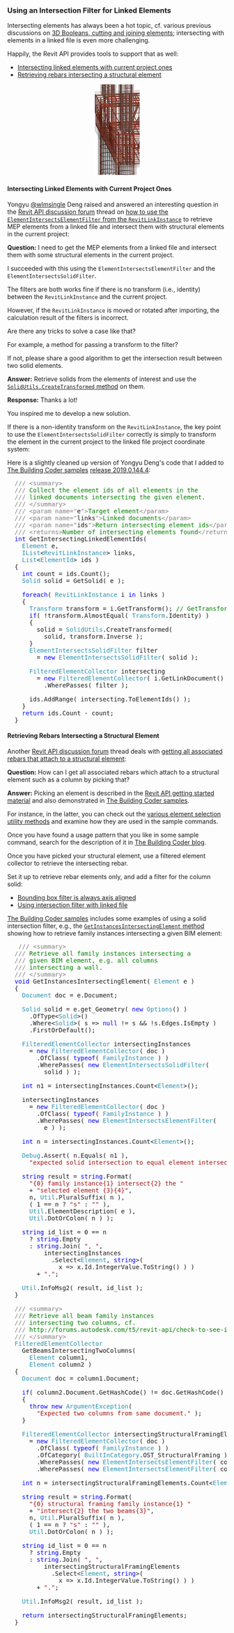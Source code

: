 <head>
<meta http-equiv="Content-Type" content="text/html; charset=utf-8">
<link rel="stylesheet" type="text/css" href="bc.css">
<script src="https://cdn.rawgit.com/google/code-prettify/master/loader/run_prettify.js" type="text/javascript"></script>
</head>

<!---

- [How to use the ElementIntersectsElementFilter from the RevitLinkInstance?](https://forums.autodesk.com/t5/revit-api-forum/how-to-use-the-elementintersectselementfilter-from-the/m-p/8440333)

- [Get all associated Rebars which attach to the Structural Element](https://forums.autodesk.com/t5/revit-api-forum/get-all-associated-rebars-which-attach-to-the-structural-element/m-p/8446328)

 in the #RevitAPI @AutodeskForge @AutodeskRevit #bim #DynamoBim #ForgeDevCon

&ndash;
...

-->

### Using an Intersection Filter for Linked Elements

Intersecting elements has always been a hot topic, cf. various previous discussions
on [3D Booleans, cutting and joining elements](https://thebuildingcoder.typepad.com/blog/about-the-author.html#5.30);
intersecting with elements in a linked file is even more challenging.

Happily, the Revit API provides tools to support that as well:

- [Intersecting linked elements with current project ones](#2) 
- [Retrieving rebars intersecting a structural element](#3) 

<center>
<img src="img/rebar_intersect_column.png" alt="Rebar intersecting column" width="103">
</center>

#### <a name="2"></a> Intersecting Linked Elements with Current Project Ones

Yongyu [@wlmsingle](https://forums.autodesk.com/t5/user/viewprofilepage/user-id/6363417) Deng raised and answered an interesting question in 
the [Revit API discussion forum](http://forums.autodesk.com/t5/revit-api-forum/bd-p/160) thread
on [how to use the `ElementIntersectsElementFilter` from the `RevitLinkInstance`](https://forums.autodesk.com/t5/revit-api-forum/how-to-use-the-elementintersectselementfilter-from-the/m-p/8440333) to
retrieve MEP elements from a linked file and intersect them with structural elements in the current project:

**Question:** I need to get the MEP elements from a linked file and intersect them with some structural elements in the current project.

I succeeded with this using the `ElementIntersectsElementFilter` and the `ElementIntersectsSolidFilter`.

The filters are both works fine if there is no transform (i.e., identity) between the `RevitLinkInstance` and the current project.

However, if the `RevitLinkInstance` is moved or rotated after importing, the calculation result of the filters is incorrect.

Are there any tricks to solve a case like that?

For example, a method for passing a transform to the filter?

If not, please share a good algorithm to get the intersection result between two solid elements.

**Answer:** Retrieve solids from the elements of interest and use
the [`SolidUtils.CreateTransformed` method](https://apidocs.co/apps/revit/2019/22592761-f39c-4f53-d33b-6c21a4fa9d2d.htm) on them.

**Response:** Thanks a lot!

You inspired me to develop a new solution.

If there is a non-identity transform on the `RevitLinkInstance`, the key point to use the `ElementIntersectsSolidFilter` correctly is simply to transform the element in the current project to the linked file project coordinate system:

Here is a slightly cleaned up version of Yongyu Deng's code that I added to
[The Building Coder samples](https://github.com/jeremytammik/the_building_coder_samples)
[release 2019.0.144.4](https://github.com/jeremytammik/the_building_coder_samples/releases/tag/2019.0.144.4):

<pre class="code">
  <span style="color:gray;">///</span><span style="color:green;">&nbsp;</span><span style="color:gray;">&lt;</span><span style="color:gray;">summary</span><span style="color:gray;">&gt;</span>
  <span style="color:gray;">///</span><span style="color:green;">&nbsp;Collect&nbsp;the&nbsp;element&nbsp;ids&nbsp;of&nbsp;all&nbsp;elements&nbsp;in&nbsp;the&nbsp;</span>
  <span style="color:gray;">///</span><span style="color:green;">&nbsp;linked&nbsp;documents&nbsp;intersecting&nbsp;the&nbsp;given&nbsp;element.</span>
  <span style="color:gray;">///</span><span style="color:green;">&nbsp;</span><span style="color:gray;">&lt;/</span><span style="color:gray;">summary</span><span style="color:gray;">&gt;</span>
  <span style="color:gray;">///</span><span style="color:green;">&nbsp;</span><span style="color:gray;">&lt;</span><span style="color:gray;">param</span><span style="color:gray;">&nbsp;name</span><span style="color:gray;">=</span><span style="color:gray;">&quot;</span>e<span style="color:gray;">&quot;</span><span style="color:gray;">&gt;</span><span style="color:green;">Target&nbsp;element</span><span style="color:gray;">&lt;/</span><span style="color:gray;">param</span><span style="color:gray;">&gt;</span>
  <span style="color:gray;">///</span><span style="color:green;">&nbsp;</span><span style="color:gray;">&lt;</span><span style="color:gray;">param</span><span style="color:gray;">&nbsp;name</span><span style="color:gray;">=</span><span style="color:gray;">&quot;</span>links<span style="color:gray;">&quot;</span><span style="color:gray;">&gt;</span><span style="color:green;">Linked&nbsp;documents</span><span style="color:gray;">&lt;/</span><span style="color:gray;">param</span><span style="color:gray;">&gt;</span>
  <span style="color:gray;">///</span><span style="color:green;">&nbsp;</span><span style="color:gray;">&lt;</span><span style="color:gray;">param</span><span style="color:gray;">&nbsp;name</span><span style="color:gray;">=</span><span style="color:gray;">&quot;</span>ids<span style="color:gray;">&quot;</span><span style="color:gray;">&gt;</span><span style="color:green;">Return&nbsp;intersecting&nbsp;element&nbsp;ids</span><span style="color:gray;">&lt;/</span><span style="color:gray;">param</span><span style="color:gray;">&gt;</span>
  <span style="color:gray;">///</span><span style="color:green;">&nbsp;</span><span style="color:gray;">&lt;</span><span style="color:gray;">returns</span><span style="color:gray;">&gt;</span><span style="color:green;">Number&nbsp;of&nbsp;intersecting&nbsp;elements&nbsp;found</span><span style="color:gray;">&lt;/</span><span style="color:gray;">returns</span><span style="color:gray;">&gt;</span>
  <span style="color:blue;">int</span>&nbsp;GetIntersectingLinkedElementIds(&nbsp;
  &nbsp;&nbsp;<span style="color:#2b91af;">Element</span>&nbsp;e,
  &nbsp;&nbsp;<span style="color:#2b91af;">IList</span>&lt;<span style="color:#2b91af;">RevitLinkInstance</span>&gt;&nbsp;links,
  &nbsp;&nbsp;<span style="color:#2b91af;">List</span>&lt;<span style="color:#2b91af;">ElementId</span>&gt;&nbsp;ids&nbsp;)
  {
  &nbsp;&nbsp;<span style="color:blue;">int</span>&nbsp;count&nbsp;=&nbsp;ids.Count();
  &nbsp;&nbsp;<span style="color:#2b91af;">Solid</span>&nbsp;solid&nbsp;=&nbsp;GetSolid(&nbsp;e&nbsp;);
   
  &nbsp;&nbsp;<span style="color:blue;">foreach</span>(&nbsp;<span style="color:#2b91af;">RevitLinkInstance</span>&nbsp;i&nbsp;<span style="color:blue;">in</span>&nbsp;links&nbsp;)
  &nbsp;&nbsp;{
  &nbsp;&nbsp;&nbsp;&nbsp;<span style="color:#2b91af;">Transform</span>&nbsp;transform&nbsp;=&nbsp;i.GetTransform();&nbsp;<span style="color:green;">//&nbsp;GetTransform&nbsp;or&nbsp;GetTotalTransform&nbsp;or&nbsp;what?</span>
  &nbsp;&nbsp;&nbsp;&nbsp;<span style="color:blue;">if</span>(&nbsp;!transform.AlmostEqual(&nbsp;<span style="color:#2b91af;">Transform</span>.Identity)&nbsp;)
  &nbsp;&nbsp;&nbsp;&nbsp;{
  &nbsp;&nbsp;&nbsp;&nbsp;&nbsp;&nbsp;solid&nbsp;=&nbsp;<span style="color:#2b91af;">SolidUtils</span>.CreateTransformed(&nbsp;
  &nbsp;&nbsp;&nbsp;&nbsp;&nbsp;&nbsp;&nbsp;&nbsp;solid,&nbsp;transform.Inverse&nbsp;);
  &nbsp;&nbsp;&nbsp;&nbsp;}
  &nbsp;&nbsp;&nbsp;&nbsp;<span style="color:#2b91af;">ElementIntersectsSolidFilter</span>&nbsp;filter&nbsp;
  &nbsp;&nbsp;&nbsp;&nbsp;&nbsp;&nbsp;=&nbsp;<span style="color:blue;">new</span>&nbsp;<span style="color:#2b91af;">ElementIntersectsSolidFilter</span>(&nbsp;solid&nbsp;);
   
  &nbsp;&nbsp;&nbsp;&nbsp;<span style="color:#2b91af;">FilteredElementCollector</span>&nbsp;intersecting&nbsp;
  &nbsp;&nbsp;&nbsp;&nbsp;&nbsp;&nbsp;=&nbsp;<span style="color:blue;">new</span>&nbsp;<span style="color:#2b91af;">FilteredElementCollector</span>(&nbsp;i.GetLinkDocument()&nbsp;)
  &nbsp;&nbsp;&nbsp;&nbsp;&nbsp;&nbsp;&nbsp;&nbsp;.WherePasses(&nbsp;filter&nbsp;);
   
  &nbsp;&nbsp;&nbsp;&nbsp;ids.AddRange(&nbsp;intersecting.ToElementIds()&nbsp;);
  &nbsp;&nbsp;}
  &nbsp;&nbsp;<span style="color:blue;">return</span>&nbsp;ids.Count&nbsp;-&nbsp;count;
  }
</pre>


#### <a name="3"></a> Retrieving Rebars Intersecting a Structural Element

Another [Revit API discussion forum](http://forums.autodesk.com/t5/revit-api-forum/bd-p/160) thread
deals with [getting all associated rebars that attach to a structural element](https://forums.autodesk.com/t5/revit-api-forum/get-all-associated-rebars-which-attach-to-the-structural-element/m-p/8446328):

**Question:** How can I get all associated rebars which attach to a structural element such as a column by picking that?

**Answer:** Picking an element is described in
the [Revit API getting started material](https://thebuildingcoder.typepad.com/blog/about-the-author.html#2) and
also demonstrated in [The Building Coder samples](https://github.com/jeremytammik/the_building_coder_samples).

For instance, in the latter, you can check out
the [various element selection utility methods](https://github.com/jeremytammik/the_building_coder_samples/blob/master/BuildingCoder/BuildingCoder/Util.cs#L1227-L1365) and
examine how they are used in the sample commands.

Once you have found a usage pattern that you like in some sample command, search for the description of it
in [The Building Coder blog](https://thebuildingcoder.typepad.com).

Once you have picked your structural element, use a filtered element collector to retrieve the intersecting rebar.

Set it up to retrieve rebar elements only, and add a filter for the column solid:

- [Bounding box filter is always axis aligned](https://thebuildingcoder.typepad.com/blog/2018/04/bounding-box-filter-always-axis-aligned.html)
- [Using intersection filter with linked file](https://thebuildingcoder.typepad.com/blog/2018/04/using-intersection-filter-with-linked-file.html)

[The Building Coder samples](https://github.com/jeremytammik/the_building_coder_samples)
includes some examples of using a solid intersection filter, e.g., the [`GetInstancesIntersectingElement` method](https://github.com/jeremytammik/the_building_coder_samples/blob/master/BuildingCoder/BuildingCoder/CmdCollectorPerformance.cs#L1294-L1430) showing
how to retrieve family instances intersecting a given BIM element:

<pre class="code">
&nbsp;&nbsp;&nbsp;<span style="color:gray;">///</span><span style="color:green;">&nbsp;</span><span style="color:gray;">&lt;</span><span style="color:gray;">summary</span><span style="color:gray;">&gt;</span>
&nbsp;&nbsp;<span style="color:gray;">///</span><span style="color:green;">&nbsp;Retrieve&nbsp;all&nbsp;family&nbsp;instances&nbsp;intersecting&nbsp;a</span>
&nbsp;&nbsp;<span style="color:gray;">///</span><span style="color:green;">&nbsp;given&nbsp;BIM&nbsp;element,&nbsp;e.g.&nbsp;all&nbsp;columns&nbsp;</span>
&nbsp;&nbsp;<span style="color:gray;">///</span><span style="color:green;">&nbsp;intersecting&nbsp;a&nbsp;wall.</span>
&nbsp;&nbsp;<span style="color:gray;">///</span><span style="color:green;">&nbsp;</span><span style="color:gray;">&lt;/</span><span style="color:gray;">summary</span><span style="color:gray;">&gt;</span>
&nbsp;&nbsp;<span style="color:blue;">void</span>&nbsp;GetInstancesIntersectingElement(&nbsp;<span style="color:#2b91af;">Element</span>&nbsp;e&nbsp;)
&nbsp;&nbsp;{
&nbsp;&nbsp;&nbsp;&nbsp;<span style="color:#2b91af;">Document</span>&nbsp;doc&nbsp;=&nbsp;e.Document;
 
&nbsp;&nbsp;&nbsp;&nbsp;<span style="color:#2b91af;">Solid</span>&nbsp;solid&nbsp;=&nbsp;e.get_Geometry(&nbsp;<span style="color:blue;">new</span>&nbsp;<span style="color:#2b91af;">Options</span>()&nbsp;)
&nbsp;&nbsp;&nbsp;&nbsp;&nbsp;&nbsp;.OfType&lt;<span style="color:#2b91af;">Solid</span>&gt;()
&nbsp;&nbsp;&nbsp;&nbsp;&nbsp;&nbsp;.Where&lt;<span style="color:#2b91af;">Solid</span>&gt;(&nbsp;s&nbsp;=&gt;&nbsp;<span style="color:blue;">null</span>&nbsp;!=&nbsp;s&nbsp;&amp;&amp;&nbsp;!s.Edges.IsEmpty&nbsp;)
&nbsp;&nbsp;&nbsp;&nbsp;&nbsp;&nbsp;.FirstOrDefault();
 
&nbsp;&nbsp;&nbsp;&nbsp;<span style="color:#2b91af;">FilteredElementCollector</span>&nbsp;intersectingInstances
&nbsp;&nbsp;&nbsp;&nbsp;&nbsp;&nbsp;=&nbsp;<span style="color:blue;">new</span>&nbsp;<span style="color:#2b91af;">FilteredElementCollector</span>(&nbsp;doc&nbsp;)
&nbsp;&nbsp;&nbsp;&nbsp;&nbsp;&nbsp;&nbsp;&nbsp;.OfClass(&nbsp;<span style="color:blue;">typeof</span>(&nbsp;<span style="color:#2b91af;">FamilyInstance</span>&nbsp;)&nbsp;)
&nbsp;&nbsp;&nbsp;&nbsp;&nbsp;&nbsp;&nbsp;&nbsp;.WherePasses(&nbsp;<span style="color:blue;">new</span>&nbsp;<span style="color:#2b91af;">ElementIntersectsSolidFilter</span>(
&nbsp;&nbsp;&nbsp;&nbsp;&nbsp;&nbsp;&nbsp;&nbsp;&nbsp;&nbsp;solid&nbsp;)&nbsp;);
 
&nbsp;&nbsp;&nbsp;&nbsp;<span style="color:blue;">int</span>&nbsp;n1&nbsp;=&nbsp;intersectingInstances.Count&lt;<span style="color:#2b91af;">Element</span>&gt;();
 
&nbsp;&nbsp;&nbsp;&nbsp;intersectingInstances
&nbsp;&nbsp;&nbsp;&nbsp;&nbsp;&nbsp;=&nbsp;<span style="color:blue;">new</span>&nbsp;<span style="color:#2b91af;">FilteredElementCollector</span>(&nbsp;doc&nbsp;)
&nbsp;&nbsp;&nbsp;&nbsp;&nbsp;&nbsp;&nbsp;&nbsp;.OfClass(&nbsp;<span style="color:blue;">typeof</span>(&nbsp;<span style="color:#2b91af;">FamilyInstance</span>&nbsp;)&nbsp;)
&nbsp;&nbsp;&nbsp;&nbsp;&nbsp;&nbsp;&nbsp;&nbsp;.WherePasses(&nbsp;<span style="color:blue;">new</span>&nbsp;<span style="color:#2b91af;">ElementIntersectsElementFilter</span>(
&nbsp;&nbsp;&nbsp;&nbsp;&nbsp;&nbsp;&nbsp;&nbsp;&nbsp;&nbsp;e&nbsp;)&nbsp;);
 
&nbsp;&nbsp;&nbsp;&nbsp;<span style="color:blue;">int</span>&nbsp;n&nbsp;=&nbsp;intersectingInstances.Count&lt;<span style="color:#2b91af;">Element</span>&gt;();
 
&nbsp;&nbsp;&nbsp;&nbsp;<span style="color:#2b91af;">Debug</span>.Assert(&nbsp;n.Equals(&nbsp;n1&nbsp;),
&nbsp;&nbsp;&nbsp;&nbsp;&nbsp;&nbsp;<span style="color:#a31515;">&quot;expected&nbsp;solid&nbsp;intersection&nbsp;to&nbsp;equal&nbsp;element&nbsp;intersection&quot;</span>&nbsp;);
 
&nbsp;&nbsp;&nbsp;&nbsp;<span style="color:blue;">string</span>&nbsp;result&nbsp;=&nbsp;<span style="color:blue;">string</span>.Format(
&nbsp;&nbsp;&nbsp;&nbsp;&nbsp;&nbsp;<span style="color:#a31515;">&quot;{0}&nbsp;family&nbsp;instance{1}&nbsp;intersect{2}&nbsp;the&nbsp;&quot;</span>
&nbsp;&nbsp;&nbsp;&nbsp;&nbsp;&nbsp;+&nbsp;<span style="color:#a31515;">&quot;selected&nbsp;element&nbsp;{3}{4}&quot;</span>,
&nbsp;&nbsp;&nbsp;&nbsp;&nbsp;&nbsp;n,&nbsp;<span style="color:#2b91af;">Util</span>.PluralSuffix(&nbsp;n&nbsp;),
&nbsp;&nbsp;&nbsp;&nbsp;&nbsp;&nbsp;(&nbsp;1&nbsp;==&nbsp;n&nbsp;?&nbsp;<span style="color:#a31515;">&quot;s&quot;</span>&nbsp;:&nbsp;<span style="color:#a31515;">&quot;&quot;</span>&nbsp;),
&nbsp;&nbsp;&nbsp;&nbsp;&nbsp;&nbsp;<span style="color:#2b91af;">Util</span>.ElementDescription(&nbsp;e&nbsp;),
&nbsp;&nbsp;&nbsp;&nbsp;&nbsp;&nbsp;<span style="color:#2b91af;">Util</span>.DotOrColon(&nbsp;n&nbsp;)&nbsp;);
 
&nbsp;&nbsp;&nbsp;&nbsp;<span style="color:blue;">string</span>&nbsp;id_list&nbsp;=&nbsp;0&nbsp;==&nbsp;n
&nbsp;&nbsp;&nbsp;&nbsp;&nbsp;&nbsp;?&nbsp;<span style="color:blue;">string</span>.Empty
&nbsp;&nbsp;&nbsp;&nbsp;&nbsp;&nbsp;:&nbsp;<span style="color:blue;">string</span>.Join(&nbsp;<span style="color:#a31515;">&quot;,&nbsp;&quot;</span>,
&nbsp;&nbsp;&nbsp;&nbsp;&nbsp;&nbsp;&nbsp;&nbsp;&nbsp;&nbsp;intersectingInstances
&nbsp;&nbsp;&nbsp;&nbsp;&nbsp;&nbsp;&nbsp;&nbsp;&nbsp;&nbsp;&nbsp;&nbsp;.Select&lt;<span style="color:#2b91af;">Element</span>,&nbsp;<span style="color:blue;">string</span>&gt;(
&nbsp;&nbsp;&nbsp;&nbsp;&nbsp;&nbsp;&nbsp;&nbsp;&nbsp;&nbsp;&nbsp;&nbsp;&nbsp;&nbsp;x&nbsp;=&gt;&nbsp;x.Id.IntegerValue.ToString()&nbsp;)&nbsp;)
&nbsp;&nbsp;&nbsp;&nbsp;&nbsp;&nbsp;&nbsp;&nbsp;+&nbsp;<span style="color:#a31515;">&quot;.&quot;</span>;
 
&nbsp;&nbsp;&nbsp;&nbsp;<span style="color:#2b91af;">Util</span>.InfoMsg2(&nbsp;result,&nbsp;id_list&nbsp;);
&nbsp;&nbsp;}
 
&nbsp;&nbsp;<span style="color:gray;">///</span><span style="color:green;">&nbsp;</span><span style="color:gray;">&lt;</span><span style="color:gray;">summary</span><span style="color:gray;">&gt;</span>
&nbsp;&nbsp;<span style="color:gray;">///</span><span style="color:green;">&nbsp;Retrieve&nbsp;all&nbsp;beam&nbsp;family&nbsp;instances&nbsp;</span>
&nbsp;&nbsp;<span style="color:gray;">///</span><span style="color:green;">&nbsp;intersecting&nbsp;two&nbsp;columns,&nbsp;cf.</span>
&nbsp;&nbsp;<span style="color:gray;">///</span><span style="color:green;">&nbsp;http://forums.autodesk.com/t5/revit-api/check-to-see-if-beam-exists/m-p/6223562</span>
&nbsp;&nbsp;<span style="color:gray;">///</span><span style="color:green;">&nbsp;</span><span style="color:gray;">&lt;/</span><span style="color:gray;">summary</span><span style="color:gray;">&gt;</span>
&nbsp;&nbsp;<span style="color:#2b91af;">FilteredElementCollector</span>
&nbsp;&nbsp;&nbsp;&nbsp;GetBeamsIntersectingTwoColumns(
&nbsp;&nbsp;&nbsp;&nbsp;&nbsp;&nbsp;<span style="color:#2b91af;">Element</span>&nbsp;column1,
&nbsp;&nbsp;&nbsp;&nbsp;&nbsp;&nbsp;<span style="color:#2b91af;">Element</span>&nbsp;column2&nbsp;)
&nbsp;&nbsp;{
&nbsp;&nbsp;&nbsp;&nbsp;<span style="color:#2b91af;">Document</span>&nbsp;doc&nbsp;=&nbsp;column1.Document;
 
&nbsp;&nbsp;&nbsp;&nbsp;<span style="color:blue;">if</span>(&nbsp;column2.Document.GetHashCode()&nbsp;!=&nbsp;doc.GetHashCode()&nbsp;)
&nbsp;&nbsp;&nbsp;&nbsp;{
&nbsp;&nbsp;&nbsp;&nbsp;&nbsp;&nbsp;<span style="color:blue;">throw</span>&nbsp;<span style="color:blue;">new</span>&nbsp;<span style="color:#2b91af;">ArgumentException</span>(
&nbsp;&nbsp;&nbsp;&nbsp;&nbsp;&nbsp;&nbsp;&nbsp;<span style="color:#a31515;">&quot;Expected&nbsp;two&nbsp;columns&nbsp;from&nbsp;same&nbsp;document.&quot;</span>&nbsp;);
&nbsp;&nbsp;&nbsp;&nbsp;}
 
&nbsp;&nbsp;&nbsp;&nbsp;<span style="color:#2b91af;">FilteredElementCollector</span>&nbsp;intersectingStructuralFramingElements
&nbsp;&nbsp;&nbsp;&nbsp;&nbsp;&nbsp;=&nbsp;<span style="color:blue;">new</span>&nbsp;<span style="color:#2b91af;">FilteredElementCollector</span>(&nbsp;doc&nbsp;)
&nbsp;&nbsp;&nbsp;&nbsp;&nbsp;&nbsp;&nbsp;&nbsp;.OfClass(&nbsp;<span style="color:blue;">typeof</span>(&nbsp;<span style="color:#2b91af;">FamilyInstance</span>&nbsp;)&nbsp;)
&nbsp;&nbsp;&nbsp;&nbsp;&nbsp;&nbsp;&nbsp;&nbsp;.OfCategory(&nbsp;<span style="color:#2b91af;">BuiltInCategory</span>.OST_StructuralFraming&nbsp;)
&nbsp;&nbsp;&nbsp;&nbsp;&nbsp;&nbsp;&nbsp;&nbsp;.WherePasses(&nbsp;<span style="color:blue;">new</span>&nbsp;<span style="color:#2b91af;">ElementIntersectsElementFilter</span>(&nbsp;column1&nbsp;)&nbsp;)
&nbsp;&nbsp;&nbsp;&nbsp;&nbsp;&nbsp;&nbsp;&nbsp;.WherePasses(&nbsp;<span style="color:blue;">new</span>&nbsp;<span style="color:#2b91af;">ElementIntersectsElementFilter</span>(&nbsp;column2&nbsp;)&nbsp;);
 
&nbsp;&nbsp;&nbsp;&nbsp;<span style="color:blue;">int</span>&nbsp;n&nbsp;=&nbsp;intersectingStructuralFramingElements.Count&lt;<span style="color:#2b91af;">Element</span>&gt;();
 
&nbsp;&nbsp;&nbsp;&nbsp;<span style="color:blue;">string</span>&nbsp;result&nbsp;=&nbsp;<span style="color:blue;">string</span>.Format(
&nbsp;&nbsp;&nbsp;&nbsp;&nbsp;&nbsp;<span style="color:#a31515;">&quot;{0}&nbsp;structural&nbsp;framing&nbsp;family&nbsp;instance{1}&nbsp;&quot;</span>
&nbsp;&nbsp;&nbsp;&nbsp;&nbsp;&nbsp;+&nbsp;<span style="color:#a31515;">&quot;intersect{2}&nbsp;the&nbsp;two&nbsp;beams{3}&quot;</span>,
&nbsp;&nbsp;&nbsp;&nbsp;&nbsp;&nbsp;n,&nbsp;<span style="color:#2b91af;">Util</span>.PluralSuffix(&nbsp;n&nbsp;),
&nbsp;&nbsp;&nbsp;&nbsp;&nbsp;&nbsp;(&nbsp;1&nbsp;==&nbsp;n&nbsp;?&nbsp;<span style="color:#a31515;">&quot;s&quot;</span>&nbsp;:&nbsp;<span style="color:#a31515;">&quot;&quot;</span>&nbsp;),
&nbsp;&nbsp;&nbsp;&nbsp;&nbsp;&nbsp;<span style="color:#2b91af;">Util</span>.DotOrColon(&nbsp;n&nbsp;)&nbsp;);
 
&nbsp;&nbsp;&nbsp;&nbsp;<span style="color:blue;">string</span>&nbsp;id_list&nbsp;=&nbsp;0&nbsp;==&nbsp;n
&nbsp;&nbsp;&nbsp;&nbsp;&nbsp;&nbsp;?&nbsp;<span style="color:blue;">string</span>.Empty
&nbsp;&nbsp;&nbsp;&nbsp;&nbsp;&nbsp;:&nbsp;<span style="color:blue;">string</span>.Join(&nbsp;<span style="color:#a31515;">&quot;,&nbsp;&quot;</span>,
&nbsp;&nbsp;&nbsp;&nbsp;&nbsp;&nbsp;&nbsp;&nbsp;&nbsp;&nbsp;intersectingStructuralFramingElements
&nbsp;&nbsp;&nbsp;&nbsp;&nbsp;&nbsp;&nbsp;&nbsp;&nbsp;&nbsp;&nbsp;&nbsp;.Select&lt;<span style="color:#2b91af;">Element</span>,&nbsp;<span style="color:blue;">string</span>&gt;(
&nbsp;&nbsp;&nbsp;&nbsp;&nbsp;&nbsp;&nbsp;&nbsp;&nbsp;&nbsp;&nbsp;&nbsp;&nbsp;&nbsp;x&nbsp;=&gt;&nbsp;x.Id.IntegerValue.ToString()&nbsp;)&nbsp;)
&nbsp;&nbsp;&nbsp;&nbsp;&nbsp;&nbsp;&nbsp;&nbsp;+&nbsp;<span style="color:#a31515;">&quot;.&quot;</span>;
 
&nbsp;&nbsp;&nbsp;&nbsp;<span style="color:#2b91af;">Util</span>.InfoMsg2(&nbsp;result,&nbsp;id_list&nbsp;);
 
&nbsp;&nbsp;&nbsp;&nbsp;<span style="color:blue;">return</span>&nbsp;intersectingStructuralFramingElements;
&nbsp;&nbsp;}
</pre>
